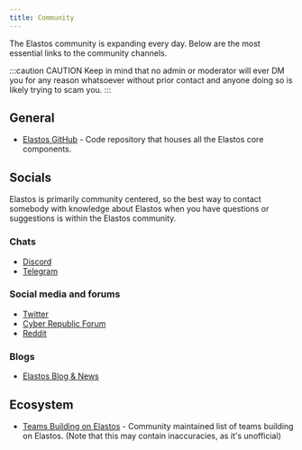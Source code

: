 ```yaml
---
title: Community
---
```


The Elastos community is expanding every day. Below are the most essential links to the community channels.

:::caution CAUTION
Keep in mind that no admin or moderator will ever DM you for any reason whatsoever without prior contact and anyone doing so is likely trying to scam you.
:::

## General

- [Elastos GitHub](https://github.com/elastos) - Code repository that houses all the Elastos core components.

## Socials

Elastos is primarily community centered, so the best way to contact somebody with knowledge about Elastos when you have questions or suggestions is within the Elastos community.

### Chats

- [Discord](https://discord.gg/elastos)
- [Telegram](https://t.me/elastosgroup)

### Social media and forums

- [Twitter](https://twitter.com/elastosinfo)
- [Cyber Republic Forum](https://cyberrepublic.org/suggestion)
- [Reddit](https://www.reddit.com/r/Elastos/)

### Blogs

- [Elastos Blog & News](https://elastos.info/blog-and-news/)

## Ecosystem

- [Teams Building on Elastos](https://elastos.info/ecosystem/) - Community maintained list of teams building on Elastos. (Note that this may contain inaccuracies, as it's unofficial)
